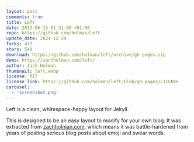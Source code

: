 ```yaml
---
layout: post
comments: true
title: Left
date: 2013-06-15 01:31:00 +01:00
repo: https://github.com/holman/left
update_date: 2024-12-24
forks: 477
stars: 540
download: https://github.com/holman/left/archive/gh-pages.zip
demo: https://zachholman.com/left/
author: Zach Holman
thumbnail: left.webp
license: MIT
license_link: https://github.com/holman/left/blob/gh-pages/LICENSE
carousel:
  - 'screenshot.png'
---
```


Left is a clean, whitespace-happy layout for Jekyll.

This is designed to be an easy layout to modify for your own blog. It was extracted from [zachholman.com](https://zachholman.com/), which means it was battle-hardened from years of posting serious blog posts about emoji and swear words.
